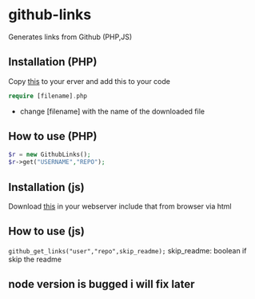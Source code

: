 # github-links
Generates links from Github (PHP,JS) 
## Installation (PHP)
Copy [this](https://github.com/ShiSHcat/github-links/blob/master/PHP.php) to your erver and add this to your code
```php
require [filename].php
``` 
- change [filename] with the name of the downloaded file
## How to use (PHP) 
```php
$r = new GithubLinks();
$r->get("USERNAME","REPO");
```
## Installation (js)
Download [this](https://github.com/ShiSHcat/github-links/blob/master/JS.js) in your webserver
include that from browser via html
## How to use (js)
`github_get_links("user","repo",skip_readme);`
skip_readme: boolean if skip the readme

## node version is bugged i will fix later
